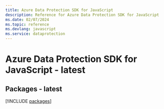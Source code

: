 ```yaml
---
title: Azure Data Protection SDK for JavaScript
description: Reference for Azure Data Protection SDK for JavaScript
ms.date: 02/07/2024
ms.topic: reference
ms.devlang: javascript
ms.service: dataprotection
---
```

# Azure Data Protection SDK for JavaScript - latest
## Packages - latest
[!INCLUDE [packages](data-protection-index.md)]